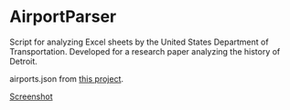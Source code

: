 # AirportParser
Script for analyzing Excel sheets by the United States Department of Transportation. Developed for a research paper analyzing the history of Detroit.

airports.json from [this project](https://github.com/jbrooksuk/JSON-Airports).

[Screenshot](https://raw.githubusercontent.com/yanniks/AirportParser/master/screenshot.png "Output for flight stats of DTW")

